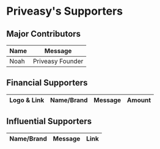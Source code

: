 # Priveasy's Supporters

## Major Contributors

|Name|Message|
| ------------ | ------------ |
|Noah|Priveasy Founder|

## Financial Supporters

|Logo & Link|Name/Brand|Message|Amount|
| ------------ | ------------ | ------------ | ------------ |

## Influential Supporters

|Name/Brand|Message|Link|
| ------------ | ------------ | ------------ |
